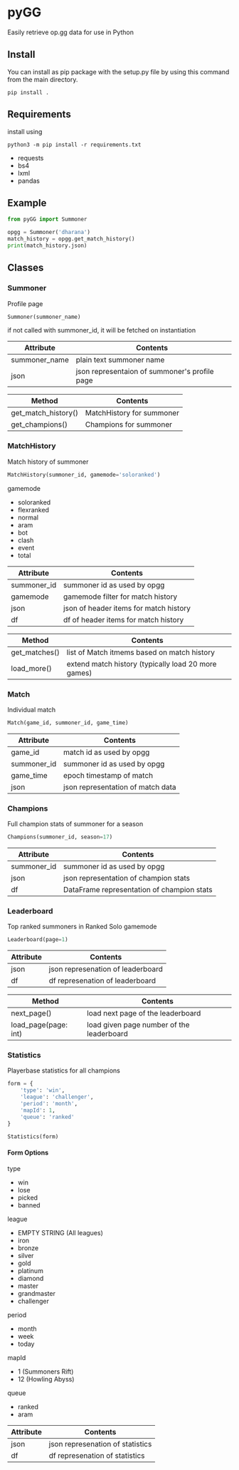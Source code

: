 # pyGG

Easily retrieve op.gg data for use in Python

## Install

You can install as pip package with the setup.py file by using this command from the main directory.

```shell
pip install .
```

## Requirements

install using

```shell
python3 -m pip install -r requirements.txt
```

- requests
- bs4
- lxml
- pandas

## Example

```python
from pyGG import Summoner

opgg = Summoner('dharana')
match_history = opgg.get_match_history()
print(match_history.json)
```

## Classes

### Summoner

Profile page

```python
Summoner(summoner_name)
```

if not called with summoner_id, it will be fetched on instantiation

| Attribute     | Contents                                      |
| ------------- | --------------------------------------------- |
| summoner_name | plain text summoner name                      |
| json          | json representaion of summoner's profile page |

| Method              | Contents                  |
| ------------------- | ------------------------- |
| get_match_history() | MatchHistory for summoner |
| get_champions()     | Champions for summoner    |

### MatchHistory

Match history of summoner

```python
MatchHistory(summoner_id, gamemode='soloranked')
```

gamemode

- soloranked
- flexranked
- normal
- aram
- bot
- clash
- event
- total

| Attribute   | Contents                               |
| ----------- | -------------------------------------- |
| summoner_id | summoner id as used by opgg            |
| gamemode    | gamemode filter for match history      |
| json        | json of header items for match history |
| df          | df of header items for match history   |

| Method        | Contents                                            |
| ------------- | --------------------------------------------------- |
| get_matches() | list of Match itmems based on match history         |
| load_more()   | extend match history (typically load 20 more games) |

### Match

Individual match

```python
Match(game_id, summoner_id, game_time)
```

| Attribute   | Contents                          |
| ----------- | --------------------------------- |
| game_id     | match id as used by opgg          |
| summoner_id | summoner id as used by opgg       |
| game_time   | epoch timestamp of match          |
| json        | json representation of match data |

### Champions

Full champion stats of summoner for a season

```python
Champions(summoner_id, season=17)
```

| Attribute   | Contents                                   |
| ----------- | ------------------------------------------ |
| summoner_id | summoner id as used by opgg                |
| json        | json representation of champion stats      |
| df          | DataFrame representation of champion stats |

### Leaderboard

Top ranked summoners in Ranked Solo gamemode

```python
Leaderboard(page=1)
```

| Attribute | Contents                          |
| --------- | --------------------------------- |
| json      | json represenation of leaderboard |
| df        | df represenation of leaderboard   |

| Method               | Contents                                  |
| -------------------- | ----------------------------------------- |
| next_page()          | load next page of the leaderboard         |
| load_page(page: int) | load given page number of the leaderboard |

### Statistics

Playerbase statistics for all champions

```python
form = {
    'type': 'win',
    'league': 'challenger',
    'period': 'month',
    'mapId': 1,
    'queue': 'ranked'
}

Statistics(form)
```

#### Form Options

type

- win
- lose
- picked
- banned

league

- EMPTY STRING (All leagues)
- iron
- bronze
- silver
- gold
- platinum
- diamond
- master
- grandmaster
- challenger

period

- month
- week
- today

mapId

- 1 (Summoners Rift)
- 12 (Howling Abyss)

queue

- ranked
- aram

| Attribute | Contents                         |
| --------- | -------------------------------- |
| json      | json represenation of statistics |
| df        | df represenation of statistics   |
